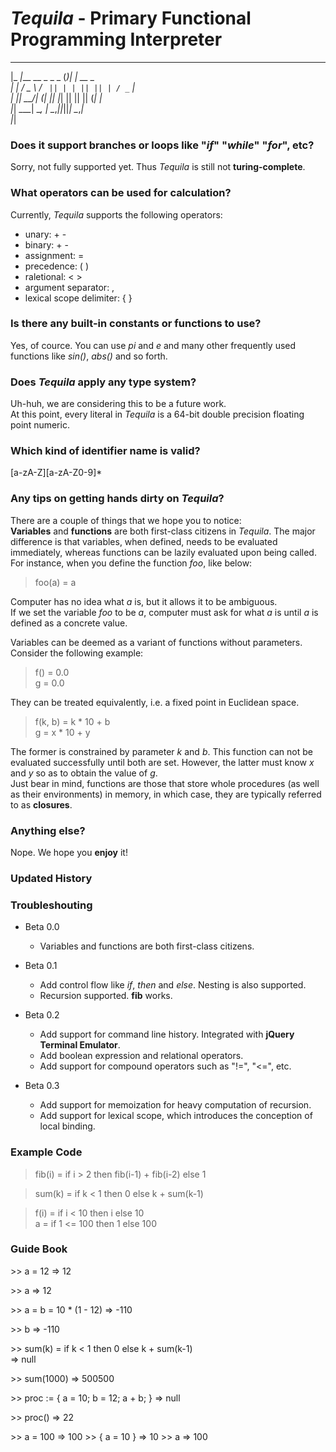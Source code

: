 # *Tequila* - Primary Functional Programming Interpreter
 _____                    _  _        
|_   _|___   __ _  _   _ (_)| |  __ _   
  | | / _ \ / _` || | | || || | / _` |  
  | ||  __/| (_| || |_| || || || (_| |  
  |_| \___| \__, | \__,_||_||_| \__,_|  
               |_|                        
  

### Does it support branches or loops like "*if*" "*while*" "*for*", etc?
Sorry, not fully supported yet. Thus *Tequila* is still not **turing-complete**.

### What operators can be used for calculation?
Currently, *Tequila* supports the following operators:
- unary: + -
- binary: + -
- assignment: =
- precedence: ( )
- raletional: < >
- argument separator: ,
- lexical scope delimiter: { }

### Is there any built-in constants or functions to use?
Yes, of cource. You can use *pi* and *e* and many other frequently used functions like *sin()*, *abs()* and so forth.

### Does *Tequila* apply any type system?
Uh-huh, we are considering this to be a future work.  
At this point, every literal in *Tequila* is a 64-bit double precision floating point numeric.

### Which kind of identifier name is valid?
[a-zA-Z][a-zA-Z0-9]\*

### Any tips on getting hands dirty on *Tequila*?
There are a couple of things that we hope you to notice:  
**Variables** and **functions** are both first-class citizens in *Tequila*. The major difference is that variables, when defined, needs to be evaluated immediately, whereas functions can be lazily evaluated upon being called.  
For instance, when you define the function *foo*, like below:
> foo(a) = a  

Computer has no idea what *a* is, but it allows it to be ambiguous.  
If we set the variable *foo* to be *a*, computer must ask for what *a* is until *a* is defined as a concrete value.

Variables can be deemed as a variant of functions without parameters. Consider the following example:
> f() = 0.0  
> g = 0.0  

They can be treated equivalently, i.e. a fixed point in Euclidean space.
> f(k, b) = k * 10 + b  
> g = x * 10 + y  

The former is constrained by parameter *k* and *b*. This function can not be evaluated successfully until both are set. However, the latter must know *x* and *y* so as to obtain the value of *g*.  
Just bear in mind, functions are those that store whole procedures (as well as their environments) in memory, in which case, they are typically referred to as **closures**.

### Anything else?
Nope. We hope you **enjoy** it!


### Updated History
### Troubleshouting
+ Beta 0.0
    + Variables and functions are both first-class citizens.

+ Beta 0.1
    + Add control flow like *if*, *then* and *else*. Nesting is also supported.
    + Recursion supported. **fib** works.

+ Beta 0.2
    + Add support for command line history. Integrated with **jQuery Terminal Emulator**.
    + Add boolean expression and relational operators.
    + Add support for compound operators such as "!=", "<=", etc.

+ Beta 0.3
    + Add support for memoization for heavy computation of recursion.
    + Add support for lexical scope, which introduces the conception of local binding.

### Example Code
> fib(i) = if i > 2 then fib(i-1) + fib(i-2) else 1  

> sum(k) = if k < 1 then 0 else k + sum(k-1)  

> f(i) = if i < 10 then i else 10  
> a = if 1 <= 100 then 1 else 100  

### Guide Book
\>\> a = 12
\=\> 12

\>\> a
\=\> 12

\>\> a = b = 10 * (1 - 12)
\=\> -110

\>\> b
\=\> -110

\>\> sum(k) = if k < 1 then 0 else k + sum(k-1)  
\=\> null

\>\> sum(1000)
\=\> 500500

\>\> proc := { a = 10; b = 12; a + b; }
\=\> null

\>\> proc()
\=\> 22

\>\> a = 100
\=\> 100
\>\> { a = 10 }
\=\> 10
\>\> a
\=\> 100

